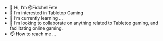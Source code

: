 - 👋 Hi, I’m @FidchellFete
- 👀 I’m interested in Tabletop Gaming
- 🌱 I’m currently learning ...
- 💞️ I’m looking to collaborate on anything related to Tabletop gaming, and facilitating online gaming.
- 📫 How to reach me ...

<!---
FidchellFete/FidchellFete is a ✨ special ✨ repository because its `README.md` (this file) appears on your GitHub profile.
You can click the Preview link to take a look at your changes.
--->
